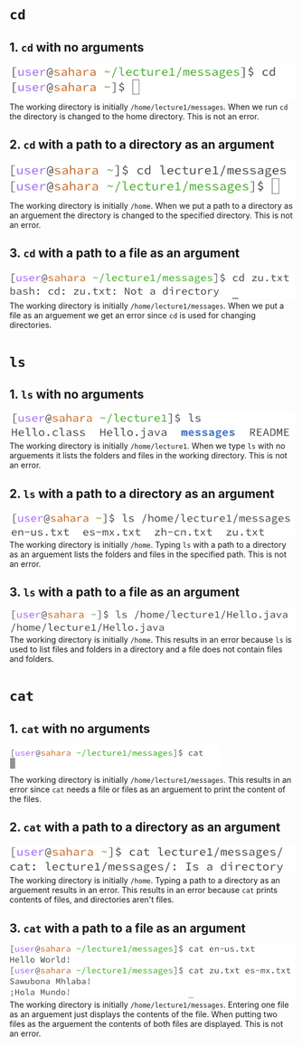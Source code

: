 # ```cd```
## 1. ```cd``` with no arguments
![Image](cd4.png)
 <br> 
The working directory is initially ```/home/lecture1/messages```. When we run ```cd``` the directory is changed to the home directory. This is not an error.
## 2. ```cd``` with a path to a directory as an argument
![Image](cd2.png)
<br> 
The working directory is initially ```/home```. When we put a path to a directory as an arguement the directory is changed to the specified directory. This is not an error.
## 3. ```cd``` with a path to a file as an argument
![Image](cd3.png)
<br> 
The working directory is initially ```/home/lecture1/messages```. When we put a file as an arguement we get an error since ```cd``` is used for changing directories.
# ```ls```
## 1. ```ls``` with no arguments
![Image](ls1.png)
<br> 
The working directory is initially ```/home/lecture1```. When we type ```ls``` with no arguements it lists the folders and files in the working directory. This is not an error.
## 2. ```ls``` with a path to a directory as an argument
![Image](ls2.png)
<br> 
The working directory is initially ```/home```. Typing ```ls``` with a path to a directory as an arguement lists the folders and files in the specified path. This is not an error.
## 3. ```ls``` with a path to a file as an argument
![Image](ls3.png)
<br> 
The working directory is initially ```/home```. This results in an error because ```ls``` is used to list files and folders in a directory and a file does not contain files and folders.
# ```cat```
## 1. ```cat``` with no arguments
![Image](cat1.png)
<br> 
The working directory is initially ```/home/lecture1/messages```. This results in an error since ```cat``` needs a file or files as an arguement to print the content of the files.
## 2. ```cat``` with a path to a directory as an argument
![Image](cat2.png)
<br> 
The working directory is initially ```/home```. Typing a path to a directory as an arguement results in an error. This results in an error because ```cat``` prints contents of files, and directories aren't files.
## 3. ```cat``` with a path to a file as an argument
![Image](cat3.png)
<br> 
The working directory is initially ```/home/lecture1/messages```. Entering one file as an arguement just displays the contents of the file. When putting two files as the arguement the contents of both files are displayed. This is not an error.

